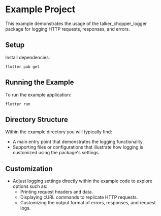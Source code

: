 # Example Project

This example demonstrates the usage of the talker_chopper_logger package for logging HTTP requests, responses, and
errors.

## Setup

Install dependencies:

```shell
flutter pub get
```

## Running the Example

To run the example application:

```shell
flutter run
```

## Directory Structure

Within the example directory you will typically find:

- A main entry point that demonstrates the logging functionality.
- Supporting files or configurations that illustrate how logging is customized using the package's settings.

## Customization

- Adjust logging settings directly within the example code to explore options such as:
    - Printing request headers and data.
    - Displaying cURL commands to replicate HTTP requests.
    - Customizing the output format of errors, responses, and request logs.

